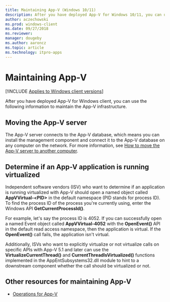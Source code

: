 ```yaml
---
title: Maintaining App-V (Windows 10/11)
description: After you have deployed App-V for Windows 10/11, you can use the following information to maintain the App-V infrastructure.
author: aczechowski
ms.prod: windows-client
ms.date: 09/27/2018
ms.reviewer: 
manager: dougeby
ms.author: aaroncz
ms.topic: article
ms.technology: itpro-apps
---
```


# Maintaining App-V

[!INCLUDE [Applies to Windows client versions](../includes/applies-to-windows-client-versions.md)]

After you have deployed App-V for Windows client, you can use the following information to maintain the App-V infrastructure.

## Moving the App-V server

The App-V server connects to the App-V database, which means you can install the management component and connect it to the App-V database on any computer on the network. For more information, see [How to move the App-V server to another computer](appv-move-the-appv-server-to-another-computer.md).

## Determine if an App-V application is running virtualized

Independent software vendors (ISV) who want to determine if an application is running virtualized with App-V should open a named object called **AppVVirtual-&lt;PID&gt;** in the default namespace (PID stands for process ID). To find the process ID of the process you're currently using, enter the Windows API **GetCurrentProcessId()**.

For example, let's say the process ID is 4052. If you can successfully open a named Event object called **AppVVirtual-4052** with the **OpenEvent()** API in the default read access namespace, then the application is virtual. If the **OpenEvent()** call fails, the application isn't virtual.

Additionally, ISVs who want to explicitly virtualize or not virtualize calls on specific APIs with App-V 5.1 and later can use the **VirtualizeCurrentThread()** and **CurrentThreadIsVirtualized()** functions implemented in the AppEntSubsystems32.dll module to hint to a downstream component whether the call should be virtualized or not.





## Other resources for maintaining App-V

* [Operations for App-V](appv-operations.md)
